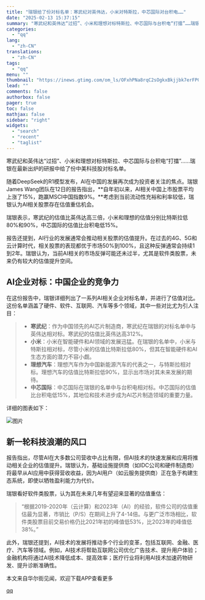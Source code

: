 ```yaml
---
title: "瑞银给了份对标名单：寒武纪对英伟达，小米对特斯拉，中芯国际对台积电……"
date: "2025-02-13 15:37:15"
summary: "寒武纪和英伟达“过招”、小米和理想对标特斯拉、中芯国际与台积电“打擂”……瑞银在最新出炉的研报中给了..."
categories:
  - "qq"
lang:
  - "zh-CN"
translations:
  - "zh-CN"
tags:
  - "qq"
menu: ""
thumbnail: "https://inews.gtimg.com/om_ls/OFxhPNa8rqC2sOgkxBkjjbk7erFPGMjODXKtsVc_dqM3EAA_640360/0"
lead: ""
comments: false
authorbox: false
pager: true
toc: false
mathjax: false
sidebar: "right"
widgets:
  - "search"
  - "recent"
  - "taglist"
---
```


寒武纪和英伟达“过招”、小米和理想对标特斯拉、中芯国际与台积电“打擂”……瑞银在最新出炉的研报中给了份中美科技股对标名单。

随着DeepSeek的R1模型发布，AI在中国的发展再次成为投资者关注的焦点。瑞银James Wang团队在12日的报告指出，**自年初以来，AI相关中国上市股票平均上涨了15%，跑赢MSCI中国指数9%。**考虑到当前流动性充裕和利率较低，瑞银认为AI相关股票存在估值重估机会。

瑞银表示，寒武纪的估值比英伟达高三倍，小米和理想的估值分别比特斯拉低80%和90%，中芯国际的估值比台积电低15%。

报告还提到，AI行业的发展通常会推动相关股票的估值提升。在过去的4G、5G和云计算时代，相关股票的表现都优于市场50%到100%，且这种反弹通常会持续1到2年。瑞银认为，当前AI相关的市场反弹可能还未过半，尤其是软件类股票，未来仍有较大的估值提升空间。

AI企业对标：中国企业的竞争力
---------------

在这份报告中，瑞银详细列出了一系列AI相关企业对标名单，并进行了估值对比。这份名单涵盖了硬件、软件、互联网、汽车等多个领域，其中一些对比尤为引人注目：

> * **寒武纪**：作为中国领先的AI芯片制造商，寒武纪在瑞银的对标名单中与英伟达相对标。寒武纪的估值比英伟达高312%。
> * **小米**：小米在智能硬件和AI领域的发展迅猛。在瑞银的名单中，小米与特斯拉相对标，尽管小米的估值比特斯拉低80%，但其在智能硬件和AI生态方面的潜力不容小觑。
> * **理想汽车**：理想汽车作为中国新能源汽车的代表之一，与特斯拉相对标。理想汽车的估值比特斯拉低90%，显示出市场对其未来发展的期待。
> * **中芯国际**：中芯国际在瑞银的名单中与台积电相对标。中芯国际的估值比台积电低15%，其地位和技术进步成为AI芯片制造领域的重要力量。

详细的图表如下：

![图片](https://inews.gtimg.com/om_bt/OcRI5DyCT7ukX0YMGpZUlsgp2WulPkGRf5m12FYAfHvEsAA/641)

新一轮科技浪潮的风口
----------

报告指出，尽管AI在大多数公司营收中占比有限，但AI技术的快速发展和应用将推动相关企业的估值提升。瑞银认为，基础设施提供商（如IDC公司和硬件制造商）将最早从AI应用中获得营收收益，因为AI用户（如云服务提供商）正在急于构建生态系统，即使以牺牲盈利能力为代价。

瑞银看好软件类股票，认为其在未来几年有望迎来显著的估值重估：

> “根据2019-2020年（云计算）和2023年（AI）的经验，软件公司的估值重估最为显著，市销比（P/S）在期间上升了4-14倍。与更广泛市场相比，软件类股票目前交易价格仍比2021年初的峰值低53%，比2023年的峰值低38%。”

此外，瑞银还提到，AI技术的发展将推动多个行业的变革，包括互联网、金融、医疗、汽车等领域。例如，AI技术将帮助互联网公司优化广告技术、提升用户体验；金融机构将通过AI技术降低成本、提高效率；医疗行业将利用AI技术加速药物研发、提升诊断准确性。

本文来自华尔街见闻，欢迎下载APP查看更多

[qq](https://new.qq.com/rain/a/20250213A05COQ00)
